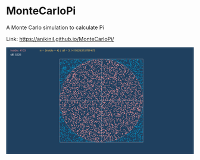 # MonteCarloPi
A Monte Carlo simulation to calculate Pi

Link: https://anikinil.github.io/MonteCarloPi/


![alt text](https://github.com/anikinil/MonteCarloPi/blob/master/Screenshots/example.JPG?raw=true "MonteCarloPi - Example Screenshot")

